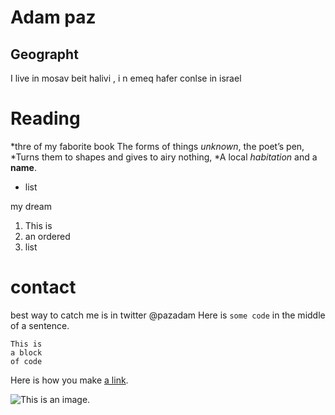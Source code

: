 # Adam paz

## Geographt

I live in mosav beit halivi , i n emeq hafer conlse in israel
# Reading
*thre of my faborite book
The forms of things *unknown*, the poet’s pen,
*Turns them to shapes and gives to airy nothing,
*A local *habitation* and a **name**.
- list

my dream 

1. This is
2. an ordered
3. list
# contact
best way to catch me is in twitter
@pazadam
Here is `some code` in the middle of a sentence.

```
This is
a block
of code
```

Here is how you make [a link](https://www.wikipedia.org/).

![This is an image.](https://github.com/yihui/xaringan/releases/download/v0.0.2/karl-moustache.jpg)

